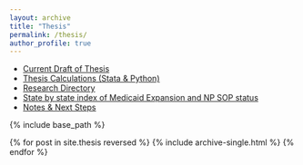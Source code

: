 ```yaml
---
layout: archive
title: "Thesis"
permalink: /thesis/
author_profile: true
---
```


* <a href="https://dweissner.github.io/files/Thesis.pdf" target="_blank">Current Draft of Thesis</a>
* <a href="https://dweissner.github.io/Thesis/" target="_blank">Thesis Calculations (Stata & Python)</a>
* <a href="https://docs.google.com/spreadsheets/d/1-60Z1ANmqZIE7t7hpedMYl3IBQkZ3P6RpbtgP72lFz8/edit?usp=sharing" target="_blank">Research Directory</a>
* <a href="https://docs.google.com/spreadsheets/d/1KG4yOQIFhWRRtHNYKzxzP65X2NnufRSVXMNc-JffMfs/edit?usp=sharing" target="_blank">State by state index of Medicaid Expansion and NP SOP status</a>
* <a href="https://dweissner.github.io/Thesis-Notes//" target="_blank">Notes & Next Steps</a>




{% include base_path %}

{% for post in site.thesis reversed %}
  {% include archive-single.html %}
{% endfor %}
